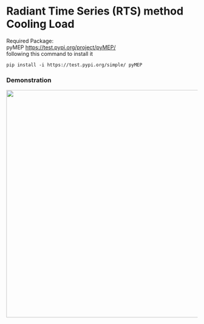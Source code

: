 # Radiant Time Series (RTS) method Cooling Load

Required Package:<br>
    pyMEP <https://test.pypi.org/project/pyMEP/><br>
    following this command to install it<br>

    pip install -i https://test.pypi.org/simple/ pyMEP


<h3>Demonstration</h3>

<img src="res/demo.gif" width="600" />
